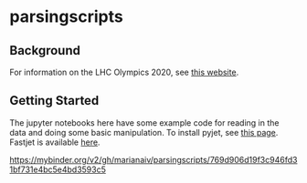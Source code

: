 # parsingscripts

## Background

For information on the LHC Olympics 2020, see [this website](https://indico.cern.ch/event/809820/page/19002-lhcolympics2020).

## Getting Started

The jupyter notebooks here have some example code for reading in the data and doing some basic manipulation.  To install pyjet, see [this page](https://github.com/scikit-hep/pyjet). Fastjet is available [here](http://fastjet.fr/).

https://mybinder.org/v2/gh/marianaiv/parsingscripts/769d906d19f3c946fd31bf731e4bc5e4bd3593c5
